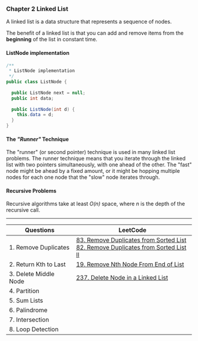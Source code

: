 
### Chapter 2 Linked List

A linked list is a data structure that represents a sequence of nodes.

The benefit of a linked list is that you can add and remove items from the **beginning** of the list in constant time.

#### ListNode implementation

```java
/**
 * ListNode implementation
 */
public class ListNode {
  
  public ListNode next = null;
  public int data;
  
  public ListNode(int d) {
    this.data = d;
  }
}
```

#### The *"Runner"* Technique
The "runner" (or second pointer) technique is used in many linked list problems. The runner technique means that you 
iterate through the linked list with two pointers simultaneously, with one ahead of the other. The "fast" node might be 
ahead by a fixed amount, or it might be hopping multiple nodes for each one node that the "slow" node iterates through.


#### Recursive Problems
Recursive algorithms take at least *O(n)* space, where *n* is the depth of the recursive call.


---

| Questions             | LeetCode                               |
| --------------------- | -------------------------------------- |
| 1. Remove Duplicates  | [83. Remove Duplicates from Sorted List](https://leetcode.com/problems/remove-duplicates-from-sorted-list/) <br> [82. Remove Duplicates from Sorted List II](https://leetcode.com/problems/remove-duplicates-from-sorted-list-ii) | 
| 2. Return Kth to Last | [19. Remove Nth Node From End of List](https://leetcode.com/problems/remove-nth-node-from-end-of-list) |
| 3. Delete Middle Node | [237. Delete Node in a Linked List](https://leetcode.com/problems/delete-node-in-a-linked-list) |
| 4. Partition          | |
| 5. Sum Lists          | |
| 6. Palindrome         | |
| 7. Intersection       | |
| 8. Loop Detection     | |

